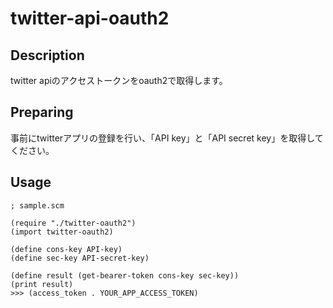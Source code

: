 twitter-api-oauth2
====

## Description
twitter apiのアクセストークンをoauth2で取得します。

## Preparing
事前にtwitterアプリの登録を行い、「API key」と「API secret key」を取得してください。

## Usage
```
; sample.scm

(require "./twitter-oauth2")
(import twitter-oauth2)

(define cons-key API-key)
(define sec-key API-secret-key)

(define result (get-bearer-token cons-key sec-key))
(print result)
>>> (access_token . YOUR_APP_ACCESS_TOKEN)

```
